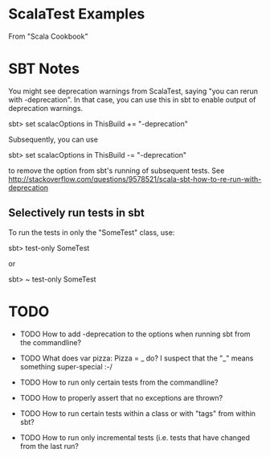 # ScalaTest Examples

From "Scala Cookbook"

# SBT Notes

You might see deprecation warnings from ScalaTest, saying "you can rerun with
-deprecation".  In that case, you can use this in sbt to enable output of
deprecation warnings.

  sbt> set scalacOptions in ThisBuild += "-deprecation"

Subsequently, you can use

  sbt> set scalacOptions in ThisBuild -= "-deprecation"

to remove the option from sbt's running of subsequent tests. See
http://stackoverflow.com/questions/9578521/scala-sbt-how-to-re-run-with-deprecation

## Selectively run tests in sbt

To run the tests in only the "SomeTest" class, use:

  sbt> test-only SomeTest

or

  sbt> ~ test-only SomeTest


# TODO

* TODO How to add -deprecation to the options when running sbt from the
  commandline?

* TODO What does var pizza: Pizza = _ do?
       I suspect that the "_" means something super-special :-/
           
* TODO How to run only certain tests from the commandline?

* TODO How to properly assert that no exceptions are thrown?

* TODO How to run certain tests within a class or with "tags" from within sbt?

* TODO How to run only incremental tests (i.e. tests that have changed
       from the last run?
